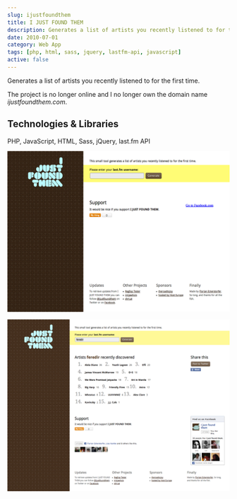 ```yaml
---
slug: ijustfoundthem
title: I JUST FOUND THEM
description: Generates a list of artists you recently listened to for the first time.
date: 2010-07-01
category: Web App
tags: [php, html, sass, jquery, lastfm-api, javascript]
active: false
---
```


Generates a list of artists you recently listened to for the first time.

The project is no longer online and I no longer own the domain name _ijustfoundthem.com_.

## Technologies &amp; Libraries

PHP, JavaScript, HTML, Sass, jQuery, last.fm API

![Screenshot of the homepage](./ijustfoundthem-1.png)

![Screenshot of the detail view](./ijustfoundthem-2.png)
